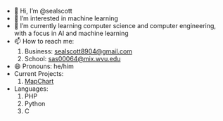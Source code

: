 - 👋 Hi, I’m @sealscott
- 👀 I’m interested in machine learning
- 🌱 I’m currently learning computer science and computer engineering, with a focus in AI and machine learning
- 📫 How to reach me:
  1. Business: sealscott8904@gmail.com
  2. School: sas00064@mix.wvu.edu
- 😄 Pronouns: he/him
- Current Projects:
  1. [MapChart](https://github.com/sealscott/MapChart)
- Languages:
  1. PHP
  2. Python
  3. C
<!---
sealscott/sealscott is a ✨ special ✨ repository because its `README.md` (this file) appears on your GitHub profile.
You can click the Preview link to take a look at your changes.
--->
